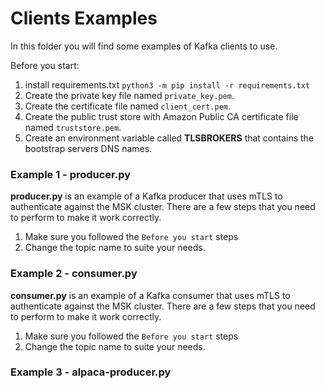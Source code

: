 # Clients Examples

In this folder you will find some examples of Kafka clients to use.

Before you start:
1. install requirements.txt
    `python3 -m pip install -r requirements.txt`
2. Create the private key file named `private_key.pem`.
3. Create the certificate file named `client_cert.pem`.
4. Create the public trust store with Amazon Public CA certificate file named `truststore.pem`. 
5. Create an environment variable called **TLSBROKERS** that contains the bootstrap servers DNS names.

### Example 1 - producer.py

**producer.py** is an example of a Kafka producer that uses mTLS to authenticate against the MSK cluster. There are a few steps that you need to perform to make it work correctly.

1. Make sure you followed the `Before you start` steps
2. Change the topic name to suite your needs.

### Example 2 - consumer.py
**consumer.py** is an example of a Kafka consumer that uses mTLS to authenticate against the MSK cluster. There are a few steps that you need to perform to make it work correctly.

1. Make sure you followed the `Before you start` steps
2. Change the topic name to suite your needs.

### Example 3 - alpaca-producer.py

